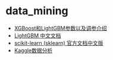 # data_mining
* [XGBoost和LightGBM参数以及调参介绍](https://www.jianshu.com/p/1100e333fcab)
* [LightGBM 中文文档](http://lightgbm.apachecn.org/#/)
* [scikit-learn (sklearn) 官方文档中文版](http://sklearn.apachecn.org/#/)
* [Kaggle数据分析](https://dnc1994.com/2016/04/rank-10-percent-in-first-kaggle-competition/)
